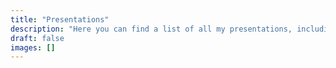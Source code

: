 ```yaml
---
title: "Presentations"
description: "Here you can find a list of all my presentations, including code and slides"
draft: false
images: []
---
```

